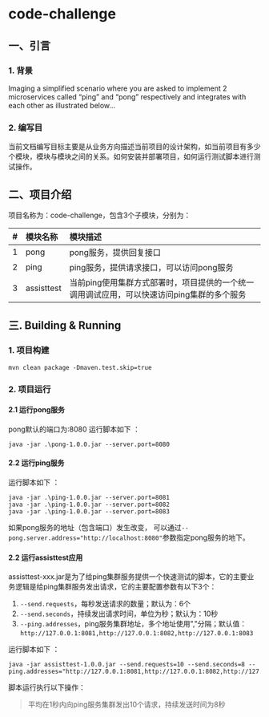 # code-challenge


## 一、引言
### 1. 背景
Imaging a simplified scenario where you are asked to implement 2 microservices called “ping” and “pong” respectively and integrates with each other as illustrated below...
### 2. 编写目
当前文档编写目标主要是从业务方向描述当前项目的设计架构，如当前项目有多少个模块，模块与模块之间的关系。如何安装并部署项目，如何运行测试脚本进行测试操作。

## 二、项目介绍
项目名称为：code-challenge，包含3个子模块，分别为：

| # | 模块名称       | 模块描述                                              |
|---|:-----------|:--------------------------------------------------|
| 1 | pong       | pong服务，提供回复接口                                     |
| 2 | ping       | ping服务，提供请求接口，可以访问pong服务                          |
| 3 | assisttest | 当前ping使用集群方式部署时，项目提供的一个统一调用调试应用，可以快速访问ping集群的多个服务 |

## 三. Building & Running
### 1. 项目构建
```shell
mvn clean package -Dmaven.test.skip=true
```
### 2. 项目运行
#### 2.1 运行pong服务
pong默认的端口为:8080
运行脚本如下 ：
```shell
java -jar .\pong-1.0.0.jar --server.port=8080
```
#### 2.2 运行ping服务
运行脚本如下 ：
```shell
java -jar .\ping-1.0.0.jar --server.port=8081
java -jar .\ping-1.0.0.jar --server.port=8082
java -jar .\ping-1.0.0.jar --server.port=8083
```
如果pong服务的地址（包含端口）发生改变， 可以通过`--pong.server.address="http://localhost:8080"`参数指定pong服务的地下。

#### 2.2 运行assisttest应用
assisttest-xxx.jar是为了给ping集群服务提供一个快速测试的脚本，它的主要业务逻辑是给ping集群服务发出请求，它的主要配置参数有以下3个：
1. `--send.requests`，每秒发送请求的数量；默认为：6个
2. `--send.seconds`，持续发出请求时间，单位为秒；默认为：10秒
3. `--ping.addresses`，ping服务集群地址，多个地址使用","分隔；默认值：`http://127.0.0.1:8081,http://127.0.0.1:8082,http://127.0.0.1:8083`

运行脚本如下 ：
```shell
java -jar assisttest-1.0.0.jar --send.requests=10 --send.seconds=8 --ping.addresses="http://127.0.0.1:8081,http://127.0.0.1:8082,http://127.0.0.1:8083"
```
脚本运行执行以下操作：
> 平均在1秒内向ping服务集群发出10个请求，持续发送时间为8秒